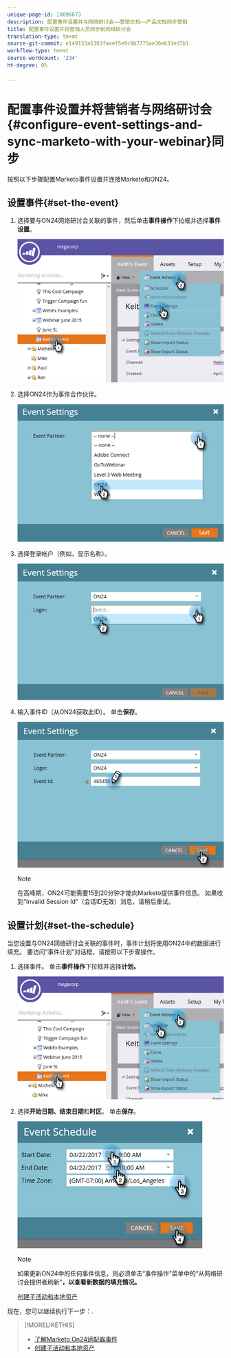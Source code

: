```yaml
---
unique-page-id: 10096673
description: 配置事件设置并与网络研讨会——营销文档——产品文档同步营销
title: 配置事件设置并将营销人员同步到网络研讨会
translation-type: tm+mt
source-git-commit: e149133a5383faaef5e9c9b7775ae36e633ed7b1
workflow-type: tm+mt
source-wordcount: '234'
ht-degree: 0%

---
```



# 配置事件设置并将营销者与网络研讨会{#configure-event-settings-and-sync-marketo-with-your-webinar}同步

按照以下步骤配置Marketo事件设置并连接Marketo和ON24。

## 设置事件{#set-the-event}

1. 选择要与ON24网络研讨会关联的事件，然后单击&#x200B;**事件操作**&#x200B;下拉框并选择&#x200B;**事件设置**。

   ![](assets/one.png)

1. 选择ON24作为事件合作伙伴。

   ![](assets/two.png)

1. 选择登录帐户（例如，显示名称）。

   ![](assets/three.png)

1. 输入事件ID（从ON24获取此ID）。 单击&#x200B;**保存**。

   ![](assets/four.png)

   >[!NOTE]
   >
   >在高峰期，ON24可能需要15到20分钟才能向Marketo提供事件信息。 如果收到“Invalid Session Id”（会话ID无效）消息，请稍后重试。

## 设置计划{#set-the-schedule}

当您设置与ON24网络研讨会关联的事件时，事件计划将使用ON24中的数据进行填充。 要访问“事件计划”对话框，请按照以下步骤操作。

1. 选择事件。 单击&#x200B;**事件操作**&#x200B;下拉框并选择&#x200B;**计划。**

   ![](assets/five.png)

1. 选择&#x200B;**开始日期、结束日期**&#x200B;和&#x200B;**时区**。 单击&#x200B;**保存**。

   ![](assets/six-1.png)

   >[!NOTE]
   >
   >如果更新ON24中的任何事件信息，则必须单击“事件操作”菜单中的“从网络研讨会提供者刷新”**，以查看新数据的填充情况。**

   [创建子活动和本地资产](create-child-campaigns-and-local-assets.md)

现在，您可以继续执行下一步：.

>[!MORELIKETHIS]
>
>* [了解Marketo On24适配器事件](understanding-marketo-on24-adapter-events.md)
>* [创建子活动和本地资产](create-child-campaigns-and-local-assets.md)

>



